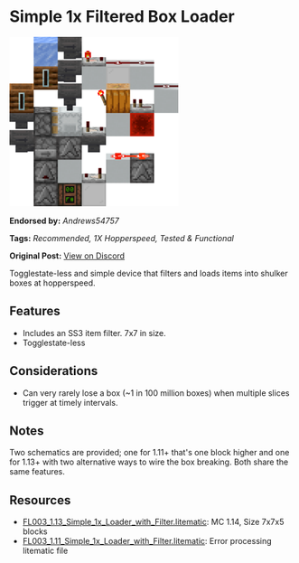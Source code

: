 # Simple 1x Filtered Box Loader
<img alt="Simple_1x_Loader_with_Filter.png" src="images/Simple_1x_Loader_with_Filter.png?raw=1" height="300px">

**Endorsed by:** *Andrews54757*

**Tags:** *Recommended, 1X Hopperspeed, Tested & Functional*

**Original Post:** [View on Discord](https://discord.com/channels/1375556143186837695/1388177415154565195)

Togglestate-less and simple device that filters and loads items into shulker boxes at hopperspeed.

## Features
- Includes an SS3 item filter. 7x7 in size.
- Togglestate-less

## Considerations
- Can very rarely lose a box (~1 in 100 million boxes) when multiple slices trigger at timely intervals.

## Notes
Two schematics are provided; one for 1.11+ that's one block higher and one for 1.13+ with two alternative ways to wire the box breaking. Both share the same features.

## Resources
- [FL003_1.13_Simple_1x_Loader_with_Filter.litematic](attachments/FL003_1.13_Simple_1x_Loader_with_Filter.litematic): MC 1.14, Size 7x7x5 blocks
- [FL003_1.11_Simple_1x_Loader_with_Filter.litematic](attachments/FL003_1.11_Simple_1x_Loader_with_Filter.litematic): Error processing litematic file
